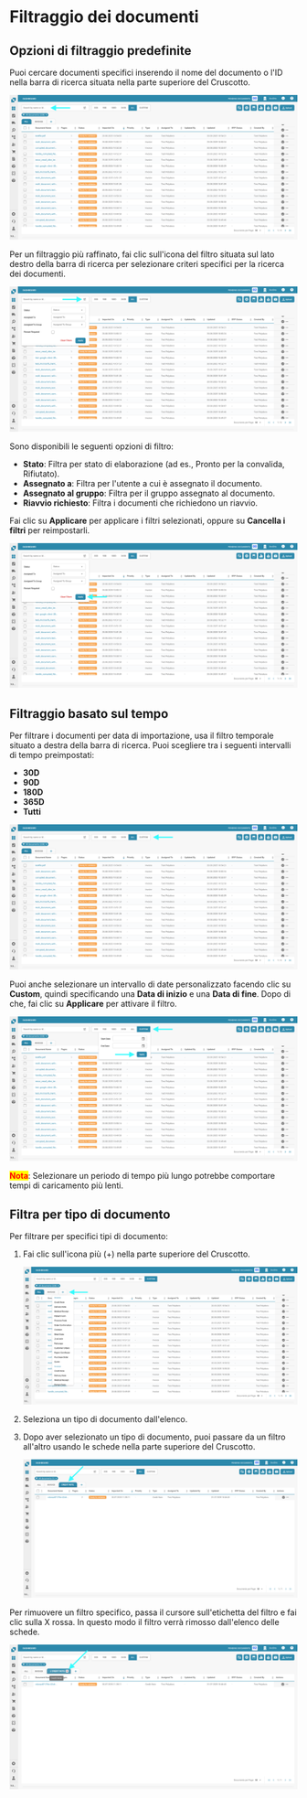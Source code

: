 # Filtraggio dei documenti

## Opzioni di filtraggio predefinite

Puoi cercare documenti specifici inserendo il nome del documento o l'ID nella barra di ricerca situata nella parte superiore del Cruscotto.

![](https://raw.githubusercontent.com/Fellow-Consulting-AG/docbits/refs/heads/main/readme/.gitbook/assets/FilteringDocs_1.png)

Per un filtraggio più raffinato, fai clic sull'icona del filtro situata sul lato destro della barra di ricerca per selezionare criteri specifici per la ricerca dei documenti.

![](https://raw.githubusercontent.com/Fellow-Consulting-AG/docbits/refs/heads/main/readme/.gitbook/assets/FilteringDocs_2.png)

Sono disponibili le seguenti opzioni di filtro:

* **Stato**: Filtra per stato di elaborazione (ad es., Pronto per la convalida, Rifiutato).
* **Assegnato a**: Filtra per l'utente a cui è assegnato il documento.
* **Assegnato al gruppo**: Filtra per il gruppo assegnato al documento.
* **Riavvio richiesto**: Filtra i documenti che richiedono un riavvio.

Fai clic su **Applicare** per applicare i filtri selezionati, oppure su **Cancella i filtri** per reimpostarli.

![](https://raw.githubusercontent.com/Fellow-Consulting-AG/docbits/refs/heads/main/readme/.gitbook/assets/FilteringDocs_3.png)

## Filtraggio basato sul tempo

Per filtrare i documenti per data di importazione, usa il filtro temporale situato a destra della barra di ricerca. Puoi scegliere tra i seguenti intervalli di tempo preimpostati:

* **30D**
* **90D**
* **180D**
* **365D**
* **Tutti**

![](https://raw.githubusercontent.com/Fellow-Consulting-AG/docbits/refs/heads/main/readme/.gitbook/assets/FilteringDocs_4.png)

Puoi anche selezionare un intervallo di date personalizzato facendo clic su **Custom**, quindi specificando una **Data di inizio** e una **Data di fine**. Dopo di che, fai clic su **Applicare** per attivare il filtro.

![](https://raw.githubusercontent.com/Fellow-Consulting-AG/docbits/refs/heads/main/readme/.gitbook/assets/FilteringDocs_5.png)

<mark style="color:red;">**Nota**</mark>: Selezionare un periodo di tempo più lungo potrebbe comportare tempi di caricamento più lenti.

## Filtra per tipo di documento

Per filtrare per specifici tipi di documento:

1.  Fai clic sull'icona più (+) nella parte superiore del Cruscotto.

    ![](https://raw.githubusercontent.com/Fellow-Consulting-AG/docbits/refs/heads/main/readme/.gitbook/assets/FilteringDocs_6.png)
2. Seleziona un tipo di documento dall'elenco.
3.  Dopo aver selezionato un tipo di documento, puoi passare da un filtro all'altro usando le schede nella parte superiore del Cruscotto.

    ![](https://raw.githubusercontent.com/Fellow-Consulting-AG/docbits/refs/heads/main/readme/.gitbook/assets/FilteringDocs_7.png)

Per rimuovere un filtro specifico, passa il cursore sull'etichetta del filtro e fai clic sulla X rossa. In questo modo il filtro verrà rimosso dall'elenco delle schede.

![](https://raw.githubusercontent.com/Fellow-Consulting-AG/docbits/refs/heads/main/readme/.gitbook/assets/FilteringDocs_8.png)
